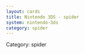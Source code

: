 ```yaml
---
layout: cards
title: Nintendo 3DS - spider
system: nintendo-3ds
category: spider
---
```

<div class="alert alert-secondary mb-4"><span class="i18n innerHTML-category">Category: </span><span class="i18n innerHTML-cat-spider">spider</span></div>
